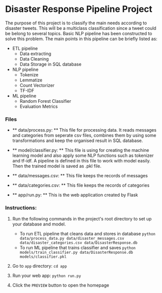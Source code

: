 # Disaster Response Pipeline Project

The purpose of this project is to classify the main needs according to disaster tweets. This will be a multiclass classification since a tweet could be belong to several topics. Basic NLP pipeline has been constructed to solve this problem. The main points in this pipeline can be briefly listed as:
- ETL pipeline
	- Data extracting
    - Data Cleaning
    - Data Storage in SQL database
- NLP pipeline
	- Tokenize
    - Lemmatize
    - Count Vectorizer
    - TF-IDF
- ML pipeline
	- Random Forest Classifier
    - Evaluation Metrics
    
### Files 

- ** data/process.py: ** This file for processing data. It reads messages and categories from seperate csv files, combines them by using some transformations and keep the organised result in SQL database. 

- ** model/classifier.py: ** This file is using for creating the machine learning model and also apply some NLP functions such as tokenizer and tf-idf. A pipeline is defined in this file to work with model easily. Then the trained model is saved as .pkl file.

- ** data/messages.csv: ** This file keeps the records of messages
- ** data/categories.csv: ** This file keeps the records of categories

- ** app/run.py: ** This is the web application created by Flask

### Instructions:
1. Run the following commands in the project's root directory to set up your database and model.

    - To run ETL pipeline that cleans data and stores in database
        `python data/process_data.py data/disaster_messages.csv data/disaster_categories.csv data/DisasterResponse.db`
    - To run ML pipeline that trains classifier and saves
        `python models/train_classifier.py data/DisasterResponse.db models/classifier.pkl`

2. Go to `app` directory: `cd app`

3. Run your web app: `python run.py`

4. Click the `PREVIEW` button to open the homepage
